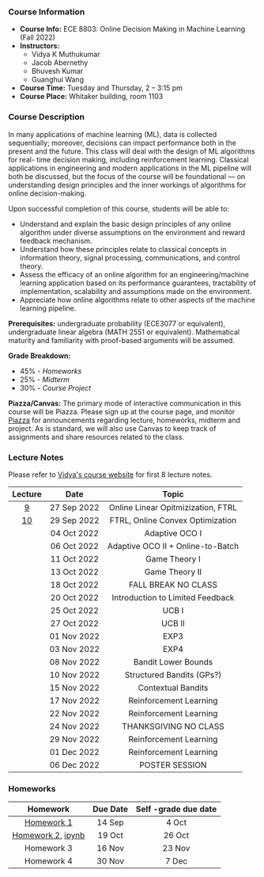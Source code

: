 
### Course Information

* **Course Info:** ECE 8803: Online Decision Making in Machine Learning (Fall 2022)
* **Instructors:**	
    - Vidya K Muthukumar
    - Jacob Abernethy
    - Bhuvesh Kumar
    - Guanghui Wang 
* **Course Time:** Tuesday and Thursday, 2 – 3:15 pm
* **Course Place:** Whitaker building, room 1103



### Course Description

In many applications of machine learning (ML), data is collected sequentially; moreover, decisions can impact performance both in the present and the future. This class will deal with the design of ML algorithms for real- time decision making, including reinforcement learning. Classical applications in engineering and modern applications in the ML pipeline will both be discussed, but the focus of the course will be foundational — on understanding design principles and the inner workings of algorithms for online decision-making.

Upon successful completion of this course, students will be able to:

- Understand and explain the basic design principles of any online algorithm under diverse assumptions on the environment and reward feedback mechanism.
- Understand how these principles relate to classical concepts in information theory, signal processing, communications, and control theory.
- Assess the efficacy of an online algorithm for an engineering/machine learning application based on its performance guarantees, tractability of implementation, scalability and assumptions made on the environment.
- Appreciate how online algorithms relate to other aspects of the machine learning pipeline.

**Prerequisites:** undergraduate probability (ECE3077 or equivalent), undergraduate linear algebra (MATH 2551 or equivalent). Mathematical maturity and familiarity with proof-based arguments will be assumed.




**Grade Breakdown:**
* 45% - *Homeworks*
* 25% - *Midterm*
* 30% - *Course Project*


**Piazza/Canvas:** The primary mode of interactive communication in this course will be Piazza. Please sign up at the course page, and monitor [Piazza](http://piazza.com/gatech/fall2022/ece8803odm) for announcements regarding lecture, homeworks, midterm and project. As is standard, we will also use Canvas to keep track of assignments and share resources related to the class.



### Lecture Notes
Please refer to [Vidya's course website](https://vmuthukumar.ece.gatech.edu/teaching-advising/ece-8803-online-decision-making-in-machine-learning-fall-2022/) for first 8 lecture notes.

| Lecture | Date  | Topic |
| :------------: |:-------------: |:-------------: |
| [9](./lectures/Lecture9_Sep27.pdf)  | 27 Sep 2022 | Online Linear Opitmizization, FTRL |
| [10](./lectures/Lecture10_Sep29.pdf)  | 29 Sep 2022 | FTRL, Online Convex Optimization |
|   | 04 Oct 2022 | Adaptive OCO I |
|   | 06 Oct 2022 | Adaptive OCO II + Online-to-Batch |
|   | 11 Oct 2022 | Game Theory I |
|   | 13 Oct 2022 | Game Theory II |
|   | 18 Oct 2022 | FALL BREAK NO CLASS |
|   | 20 Oct 2022 | Introduction to Limited Feedback |
|   | 25 Oct 2022 | UCB I |
|   | 27 Oct 2022 | UCB II |
|   | 01 Nov 2022 | EXP3 |
|   | 03 Nov 2022 | EXP4  |
|   | 08 Nov 2022 | Bandit Lower Bounds |
|   | 10 Nov 2022 | Structured Bandits (GPs?) |
|   | 15 Nov 2022 | Contextual Bandits |
|   | 17 Nov 2022 | Reinforcement Learning |
|   | 22 Nov 2022 | Reinforcement Learning |
|   | 24 Nov 2022 | THANKSGIVING NO CLASS |
|   | 29 Nov 2022 | Reinforcement Learning |
|   | 01 Dec 2022 | Reinforcement Learning |
|   | 06 Dec 2022 | POSTER SESSION |


### Homeworks

| Homework | Due Date  | Self -grade due date
| :------------: |:-------------: | :-------------: |
|[Homework 1](./hw/HW1.pdf) | 14 Sep | 4 Oct | 
|[Homework 2](./hw/HW2.pdf), [ipynb](./hw/hw2.ipynb) | 19 Oct | 26 Oct | 
| Homework 3 | 16 Nov | 23 Nov | 
| Homework 4 | 30 Nov | 7 Dec | 




